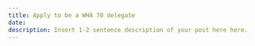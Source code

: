 ```yaml
---
title: Apply to be a WHA 70 delegate
date:
description: Insert 1-2 sentence description of your post here here.
---
```

